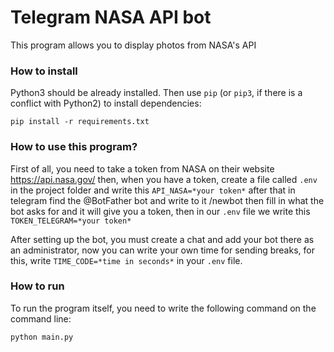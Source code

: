 # Telegram NASA API bot
This program allows you to display photos from NASA's API

### How to install
Python3 should be already installed.
Then use `pip` (or `pip3`, if there is a conflict with Python2) to install dependencies:
```
pip install -r requirements.txt
```

### How to use this program?
First of all, you need to take a token from NASA on their website https://api.nasa.gov/ then, when you have a token, create a file called ```.env``` in the project folder and write this ```API_NASA=*your token*``` after that in telegram find the @BotFather bot and write to it /newbot then fill in what the bot asks for and it will give you a token, then in our ```.env``` file we write this ```TOKEN_TELEGRAM=*your token*```

After setting up the bot, you must create a chat and add your bot there as an administrator, now you can write your own time for sending breaks, for this, write ```TIME_CODE=*time in seconds*``` in your ```.env``` file.

### How to run
To run the program itself, you need to write the following command on the command line:
```
python main.py
```
